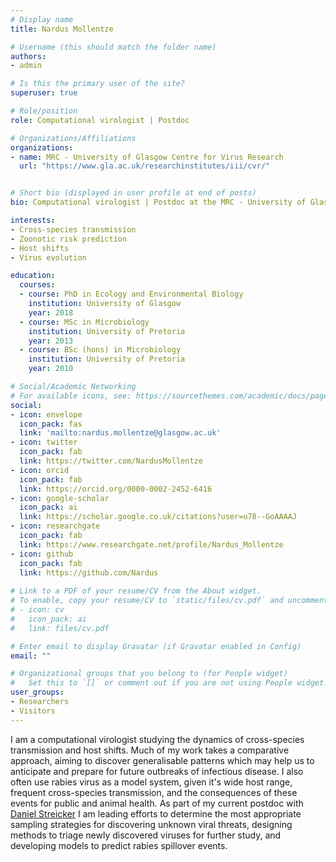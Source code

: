 ```yaml
---
# Display name
title: Nardus Mollentze

# Username (this should match the folder name)
authors:
- admin

# Is this the primary user of the site?
superuser: true

# Role/position
role: Computational virologist | Postdoc

# Organizations/Affiliations
organizations:
- name: MRC - University of Glasgow Centre for Virus Research
  url: "https://www.gla.ac.uk/researchinstitutes/iii/cvr/"


# Short bio (displayed in user profile at end of posts)
bio: Computational virologist | Postdoc at the MRC - University of Glasgow Centre for Virus Research

interests:
- Cross-species transmission
- Zoonotic risk prediction
- Host shifts
- Virus evolution

education:
  courses:
  - course: PhD in Ecology and Environmental Biology
    institution: University of Glasgow
    year: 2018
  - course: MSc in Microbiology
    institution: University of Pretoria
    year: 2013
  - course: BSc (hons) in Microbiology
    institution: University of Pretoria
    year: 2010

# Social/Academic Networking
# For available icons, see: https://sourcethemes.com/academic/docs/page-builder/#icons
social:
- icon: envelope
  icon_pack: fas
  link: 'mailto:nardus.mollentze@glasgow.ac.uk'
- icon: twitter
  icon_pack: fab
  link: https://twitter.com/NardusMollentze
- icon: orcid
  icon_pack: fab
  link: https://orcid.org/0000-0002-2452-6416
- icon: google-scholar
  icon_pack: ai
  link: https://scholar.google.co.uk/citations?user=u78--GoAAAAJ
- icon: researchgate
  icon_pack: fab
  link: https://www.researchgate.net/profile/Nardus_Mollentze
- icon: github
  icon_pack: fab
  link: https://github.com/Nardus
  
# Link to a PDF of your resume/CV from the About widget.
# To enable, copy your resume/CV to `static/files/cv.pdf` and uncomment the lines below.
# - icon: cv
#   icon_pack: ai
#   link: files/cv.pdf

# Enter email to display Gravatar (if Gravatar enabled in Config)
email: ""

# Organizational groups that you belong to (for People widget)
#   Set this to `[]` or comment out if you are not using People widget.
user_groups:
- Researchers
- Visitors
---
```


I am a computational virologist studying the dynamics of cross-species transmission and host shifts. Much of my work takes a comparative approach, aiming to discover generalisable patterns which may help us to anticipate and prepare for future outbreaks of infectious disease. I also often use rabies virus as a model system, given it's wide host range, frequent cross-species transmission, and the consequences of these events for public and animal health. As part of my current postdoc with [Daniel Streicker](https://streickerlab.com/) I am leading efforts to determine the most appropriate sampling strategies for discovering unknown viral threats, designing methods to triage newly discovered viruses for further study, and developing models to predict rabies spillover events.